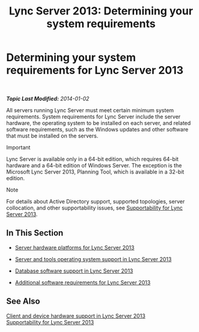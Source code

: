 ﻿---
title: 'Lync Server 2013: Determining your system requirements'
TOCTitle: Determining your system requirements
ms:assetid: 620e81e2-42df-4eda-8498-bd56a14aa0e1
ms:mtpsurl: https://technet.microsoft.com/en-us/library/Gg398438(v=OCS.15)
ms:contentKeyID: 48184286
ms.date: 07/23/2014
mtps_version: v=OCS.15
---

<div data-xmlns="http://www.w3.org/1999/xhtml">

<div class="topic" data-xmlns="http://www.w3.org/1999/xhtml" data-msxsl="urn:schemas-microsoft-com:xslt" data-cs="http://msdn.microsoft.com/en-us/">

<div data-asp="http://msdn2.microsoft.com/asp">

# Determining your system requirements for Lync Server 2013

</div>

<div id="mainSection">

<div id="mainBody">

<span> </span>

_**Topic Last Modified:** 2014-01-02_

All servers running Lync Server must meet certain minimum system requirements. System requirements for Lync Server include the server hardware, the operating system to be installed on each server, and related software requirements, such as the Windows updates and other software that must be installed on the servers.

<div>


> [!IMPORTANT]
> Lync Server is available only in a 64-bit edition, which requires 64-bit hardware and a 64-bit edition of Windows Server. The exception is the Microsoft Lync Server 2013, Planning Tool, which is available in a 32-bit edition.



</div>

<div>


> [!NOTE]
> For details about Active Directory support, supported topologies, server collocation, and other supportability issues, see <A href="lync-server-2013-supportability.md">Supportability for Lync Server 2013</A>.



</div>

<div>

## In This Section

  - [Server hardware platforms for Lync Server 2013](lync-server-2013-server-hardware-platforms.md)

  - [Server and tools operating system support in Lync Server 2013](lync-server-2013-server-and-tools-operating-system-support.md)

  - [Database software support in Lync Server 2013](lync-server-2013-database-software-support.md)

  - [Additional software requirements for Lync Server 2013](lync-server-2013-additional-software-requirements.md)

</div>

<div>

## See Also


[Client and device hardware support in Lync Server 2013](lync-server-2013-client-and-device-hardware-support.md)  
[Supportability for Lync Server 2013](lync-server-2013-supportability.md)  
  

</div>

</div>

<span> </span>

</div>

</div>

</div>

